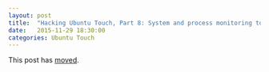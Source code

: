 ```yaml
---
layout: post
title:  "Hacking Ubuntu Touch, Part 8: System and process monitoring tools (part 2)"
date:   2015-11-29 18:30:00
categories: Ubuntu Touch
---
```



This post has [moved][newurl].

[newurl]: http://www.lieberbiber.de/2015/11/29/hacking-ubuntu-touch-part-8-system-and-process-monitoring-tools-part-2/

